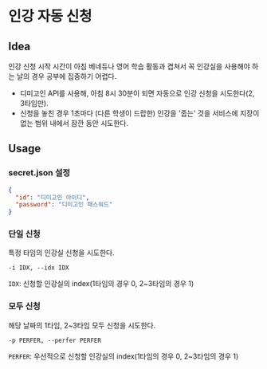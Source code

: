 # 인강 자동 신청

## Idea
인강 신청 시작 시간이 아침 베네듀나 영어 학습 활동과 겹쳐서 꼭 인강실을 사용해야 하는 날의 경우 공부에 집중하기 어렵다.

- 디미고인 API를 사용해, 아침 8시 30분이 되면 자동으로 인강 신청을 시도한다(2, 3타임만).
- 신청을 놓친 경우 1초마다 (다른 학생이 드랍한) 인강을 '줍는' 것을 서비스에 지장이 없는 범위 내에서 잠깐 동안 시도한다.

## Usage

### secret.json 설정
```json
{
  "id": "디미고인 아이디",
  "password": "디미고인 패스워드"
}
```

### 단일 신청 
특정 타임의 인강실 신청을 시도한다.

`-i IDX, --idx IDX`

`IDX`: 신청할 인강실의 index(1타임의 경우 0, 2~3타임의 경우 1)

### 모두 신청
해당 날짜의 1타임, 2~3타임 모두 신청을 시도한다.

`-p PERFER, --perfer PERFER`

`PERFER`: 우선적으로 신청할 인강실의 index(1타임의 경우 0, 2~3타임의 경우 1)
